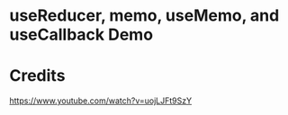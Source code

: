 # useReducer, memo, useMemo, and useCallback Demo

# Credits

https://www.youtube.com/watch?v=uojLJFt9SzY
